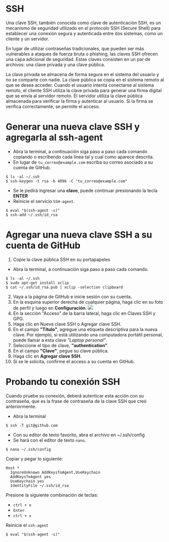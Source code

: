 # SSH

Una clave SSH, también conocida como clave de autenticación SSH, es un mecanismo de seguridad utilizado en el protocolo SSH (Secure Shell) para establecer una conexión segura y autenticada entre dos sistemas, como un cliente y un servidor.

En lugar de utilizar contraseñas tradicionales, que pueden ser más vulnerables a ataques de fuerza bruta o phishing, las claves SSH ofrecen una capa adicional de seguridad. Estas claves consisten en un par de archivos: una clave privada y una clave pública.

La clave privada se almacena de forma segura en el sistema del usuario y no se comparte con nadie. La clave pública se copia en el sistema remoto al que se desea acceder. Cuando el usuario intenta conectarse al sistema remoto, el cliente SSH utiliza la clave privada para generar una firma digital que se envía al servidor remoto. El servidor utiliza la clave pública almacenada para verificar la firma y autenticar al usuario. Si la firma se verifica correctamente, se permite el acceso.

# Generar una nueva clave SSH y agregarla al ssh-agent

- Abra la terminal, a continuación siga paso a paso cada comando copiando o escribendo cada línea tal y cual como aparece descrita.
- En lugar de `tu_correo@example.com` escriba su correo asociado a su cuenta de GitHub.

```shell
$ ls -al ~/.ssh
$ ssh-keygen -t rsa -b 4096 -C "tu_correo@example.com"
```

- Se le pedirá ingresar una **clave**, puede continuar presionando la tecla **ENTER**  
- Reinicie el servicio `SSH-agent`. 

```
$ eval "$(ssh-agent -s)"
$ ssh-add ~/.ssh/id_rsa
```


# Agregar una nueva clave SSH a su cuenta de GitHub

1. Copie la clave pública SSH en su portapapeles

- Abra la terminal, a continuación siga paso a paso cada comando.

```shell
$ ls -al ~/.ssh
$ sudo apt-get install xclip
$ cat ~/.ssh/id_rsa.pub | xclip -selection clipboard
```

2. Vaya a la página de GitHub e inicie sesión con su cuenta.
3. En la esquina superior derecha de cualquier página, haga clic en su foto de perfil y luego en **Configuración**.
![](./images/userbar-account-settings.webp)
4. En la sección "Acceso" de la barra lateral, haga clic en Claves SSH y GPG.
5. Haga clic en Nueva clave SSH o Agregar clave SSH.
6. En el campo **"Título"**, agregue una etiqueta descriptiva para la nueva clave. Por ejemplo, si está utilizando una computadora portátil personal, puede llamar a esta clave *"Laptop personal"*.
7. Seleccione el tipo de clave, **"authentication"**.
8. En el campo **"Clave"**, pegue su clave pública.
9. Haga clic en **Agregar clave SSH**.
10. Si se le solicita, confirme el acceso a su cuenta en GitHub.

# Probando tu conexión SSH
Cuando pruebe su conexión, deberá autenticar esta acción con su contraseña, que es la frase de contraseña de la clave SSH que creó anteriormente. 

- Abra la terminal 

```shell
$ ssh -T git@github.com
```

- Con su editor de texto favorito, abra el archivo en ~/.ssh/config
- Se hará con el editor de texto `nano`.

```shell
$ nano ~/.ssh/config
```

Copiar y pegar lo siguiente:

```
Host *
  IgnoreUnknown AddKeysToAgent,UseKeychain
  AddKeysToAgent yes
  UseKeychain yes
  IdentityFile ~/.ssh/id_rsa
```

Presione la siguiente combinación de teclas: 

- `ctrl + o` 
- `Enter` 
- `ctrl + x`

Reinicie el `ssh-agent`
```shell
$ eval "$(ssh-agent -s)"
```
